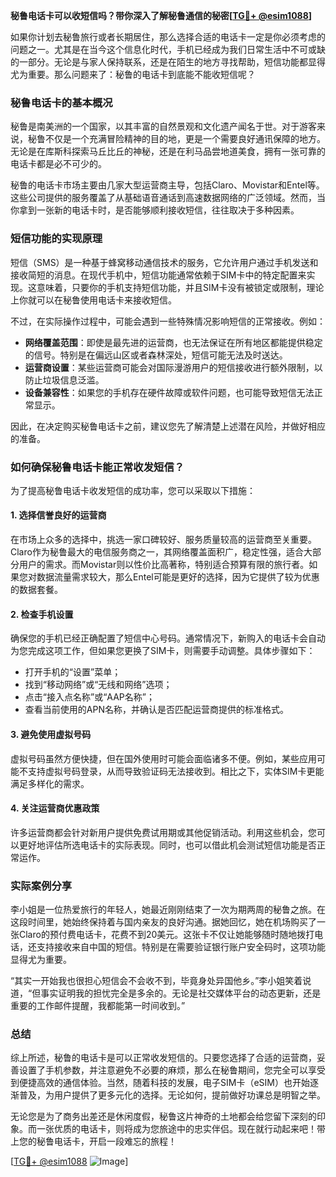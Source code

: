 **秘鲁电话卡可以收短信吗？带你深入了解秘鲁通信的秘密[[TG💪+ @esim1088](https://t.me/s/esim1088)]**

如果你计划去秘鲁旅行或者长期居住，那么选择合适的电话卡一定是你必须考虑的问题之一。尤其是在当今这个信息化时代，手机已经成为我们日常生活中不可或缺的一部分。无论是与家人保持联系，还是在陌生的地方寻找帮助，短信功能都显得尤为重要。那么问题来了：秘鲁的电话卡到底能不能收短信呢？

### 秘鲁电话卡的基本概况

秘鲁是南美洲的一个国家，以其丰富的自然景观和文化遗产闻名于世。对于游客来说，秘鲁不仅是一个充满冒险精神的目的地，更是一个需要良好通讯保障的地方。无论是在库斯科探索马丘比丘的神秘，还是在利马品尝地道美食，拥有一张可靠的电话卡都是必不可少的。

秘鲁的电话卡市场主要由几家大型运营商主导，包括Claro、Movistar和Entel等。这些公司提供的服务覆盖了从基础语音通话到高速数据网络的广泛领域。然而，当你拿到一张新的电话卡时，是否能够顺利接收短信，往往取决于多种因素。

### 短信功能的实现原理

短信（SMS）是一种基于蜂窝移动通信技术的服务，它允许用户通过手机发送和接收简短的消息。在现代手机中，短信功能通常依赖于SIM卡中的特定配置来实现。这意味着，只要你的手机支持短信功能，并且SIM卡没有被锁定或限制，理论上你就可以在秘鲁使用电话卡来接收短信。

不过，在实际操作过程中，可能会遇到一些特殊情况影响短信的正常接收。例如：

- **网络覆盖范围**：即使是最先进的运营商，也无法保证在所有地区都能提供稳定的信号。特别是在偏远山区或者森林深处，短信可能无法及时送达。
- **运营商设置**：某些运营商可能会对国际漫游用户的短信接收进行额外限制，以防止垃圾信息泛滥。
- **设备兼容性**：如果您的手机存在硬件故障或软件问题，也可能导致短信无法正常显示。

因此，在决定购买秘鲁电话卡之前，建议您先了解清楚上述潜在风险，并做好相应的准备。

### 如何确保秘鲁电话卡能正常收发短信？

为了提高秘鲁电话卡收发短信的成功率，您可以采取以下措施：

#### 1. 选择信誉良好的运营商
在市场上众多的选择中，挑选一家口碑较好、服务质量较高的运营商至关重要。Claro作为秘鲁最大的电信服务商之一，其网络覆盖面积广，稳定性强，适合大部分用户的需求。而Movistar则以性价比高著称，特别适合预算有限的旅行者。如果您对数据流量需求较大，那么Entel可能是更好的选择，因为它提供了较为优惠的数据套餐。

#### 2. 检查手机设置
确保您的手机已经正确配置了短信中心号码。通常情况下，新购入的电话卡会自动为您完成这项工作，但如果您更换了SIM卡，则需要手动调整。具体步骤如下：
   - 打开手机的“设置”菜单；
   - 找到“移动网络”或“无线和网络”选项；
   - 点击“接入点名称”或“AAP名称”；
   - 查看当前使用的APN名称，并确认是否匹配运营商提供的标准格式。

#### 3. 避免使用虚拟号码
虚拟号码虽然方便快捷，但在国外使用时可能会面临诸多不便。例如，某些应用可能不支持虚拟号码登录，从而导致验证码无法接收到。相比之下，实体SIM卡更能满足多样化的需求。

#### 4. 关注运营商优惠政策
许多运营商都会针对新用户提供免费试用期或其他促销活动。利用这些机会，您可以更好地评估所选电话卡的实际表现。同时，也可以借此机会测试短信功能是否正常运作。

### 实际案例分享

李小姐是一位热爱旅行的年轻人，她最近刚刚结束了一次为期两周的秘鲁之旅。在这段时间里，她始终保持着与国内亲友的良好沟通。据她回忆，她在机场购买了一张Claro的预付费电话卡，花费不到20美元。这张卡不仅让她能够随时随地拨打电话，还支持接收来自中国的短信。特别是在需要验证银行账户安全码时，这项功能显得尤为重要。

“其实一开始我也很担心短信会不会收不到，毕竟身处异国他乡。”李小姐笑着说道，“但事实证明我的担忧完全是多余的。无论是社交媒体平台的动态更新，还是重要的工作邮件提醒，我都能第一时间收到。”

### 总结

综上所述，秘鲁的电话卡是可以正常收发短信的。只要您选择了合适的运营商，妥善设置了手机参数，并注意避免不必要的麻烦，那么在秘鲁期间，您完全可以享受到便捷高效的通信体验。当然，随着科技的发展，电子SIM卡（eSIM）也开始逐渐普及，为用户提供了更多元化的选择。无论如何，提前做好功课总是明智之举。

无论您是为了商务出差还是休闲度假，秘鲁这片神奇的土地都会给您留下深刻的印象。而一张优质的电话卡，则将成为您旅途中的忠实伴侣。现在就行动起来吧！带上您的秘鲁电话卡，开启一段难忘的旅程！

[[TG💪+ @esim1088](https://t.me/s/esim1088) ![Image](https://i.postimg.cc/4NQfJmqS/Snipaste-2025-05-13-00-14-12.png)]